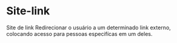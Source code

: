 # Site-link
Site de link
Redirecionar o usuário a um determinado link externo, colocando acesso para pessoas especifícas em um deles.
